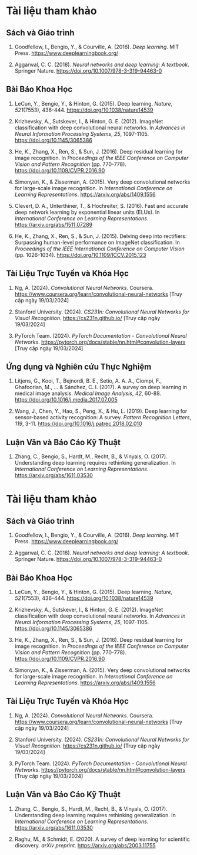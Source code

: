 # Tài liệu tham khảo

## Sách và Giáo trình

1. Goodfellow, I., Bengio, Y., & Courville, A. (2016). _Deep learning_. MIT Press. https://www.deeplearningbook.org/

2. Aggarwal, C. C. (2018). _Neural networks and deep learning: A textbook_. Springer Nature. https://doi.org/10.1007/978-3-319-94463-0

## Bài Báo Khoa Học

1. LeCun, Y., Bengio, Y., & Hinton, G. (2015). Deep learning. _Nature_, _521_(7553), 436-444. https://doi.org/10.1038/nature14539

2. Krizhevsky, A., Sutskever, I., & Hinton, G. E. (2012). ImageNet classification with deep convolutional neural networks. In _Advances in Neural Information Processing Systems_, _25_, 1097-1105. https://doi.org/10.1145/3065386

3. He, K., Zhang, X., Ren, S., & Sun, J. (2016). Deep residual learning for image recognition. In _Proceedings of the IEEE Conference on Computer Vision and Pattern Recognition_ (pp. 770-778). https://doi.org/10.1109/CVPR.2016.90

4. Simonyan, K., & Zisserman, A. (2015). Very deep convolutional networks for large-scale image recognition. In _International Conference on Learning Representations_. https://arxiv.org/abs/1409.1556

5. Clevert, D. A., Unterthiner, T., & Hochreiter, S. (2016). Fast and accurate deep network learning by exponential linear units (ELUs). In _International Conference on Learning Representations_. https://arxiv.org/abs/1511.07289

6. He, K., Zhang, X., Ren, S., & Sun, J. (2015). Delving deep into rectifiers: Surpassing human-level performance on ImageNet classification. In _Proceedings of the IEEE International Conference on Computer Vision_ (pp. 1026-1034). https://doi.org/10.1109/ICCV.2015.123

## Tài Liệu Trực Tuyến và Khóa Học

1. Ng, A. (2024). _Convolutional Neural Networks_. Coursera. https://www.coursera.org/learn/convolutional-neural-networks [Truy cập ngày 19/03/2024]

2. Stanford University. (2024). _CS231n: Convolutional Neural Networks for Visual Recognition_. https://cs231n.github.io/ [Truy cập ngày 19/03/2024]

3. PyTorch Team. (2024). _PyTorch Documentation - Convolutional Neural Networks_. https://pytorch.org/docs/stable/nn.html#convolution-layers [Truy cập ngày 19/03/2024]

## Ứng dụng và Nghiên cứu Thực Nghiệm

1. Litjens, G., Kooi, T., Bejnordi, B. E., Setio, A. A. A., Ciompi, F., Ghafoorian, M., ... & Sánchez, C. I. (2017). A survey on deep learning in medical image analysis. _Medical Image Analysis_, _42_, 60-88. https://doi.org/10.1016/j.media.2017.07.005

2. Wang, J., Chen, Y., Hao, S., Peng, X., & Hu, L. (2019). Deep learning for sensor-based activity recognition: A survey. _Pattern Recognition Letters_, _119_, 3-11. https://doi.org/10.1016/j.patrec.2018.02.010

## Luận Văn và Báo Cáo Kỹ Thuật

1. Zhang, C., Bengio, S., Hardt, M., Recht, B., & Vinyals, O. (2017). Understanding deep learning requires rethinking generalization. In _International Conference on Learning Representations_. https://arxiv.org/abs/1611.03530

# Tài liệu tham khảo

## Sách và Giáo trình

1. Goodfellow, I., Bengio, Y., & Courville, A. (2016). _Deep learning_. MIT Press. https://www.deeplearningbook.org/

2. Aggarwal, C. C. (2018). _Neural networks and deep learning: A textbook_. Springer Nature. https://doi.org/10.1007/978-3-319-94463-0

## Bài Báo Khoa Học

1. LeCun, Y., Bengio, Y., & Hinton, G. (2015). Deep learning. _Nature_, _521_(7553), 436-444. https://doi.org/10.1038/nature14539

2. Krizhevsky, A., Sutskever, I., & Hinton, G. E. (2012). ImageNet classification with deep convolutional neural networks. In _Advances in Neural Information Processing Systems_, _25_, 1097-1105. https://doi.org/10.1145/3065386

3. He, K., Zhang, X., Ren, S., & Sun, J. (2016). Deep residual learning for image recognition. In _Proceedings of the IEEE Conference on Computer Vision and Pattern Recognition_ (pp. 770-778). https://doi.org/10.1109/CVPR.2016.90

4. Simonyan, K., & Zisserman, A. (2015). Very deep convolutional networks for large-scale image recognition. In _International Conference on Learning Representations_. https://arxiv.org/abs/1409.1556

## Tài Liệu Trực Tuyến và Khóa Học

1. Ng, A. (2024). _Convolutional Neural Networks_. Coursera. https://www.coursera.org/learn/convolutional-neural-networks [Truy cập ngày 19/03/2024]

2. Stanford University. (2024). _CS231n: Convolutional Neural Networks for Visual Recognition_. https://cs231n.github.io/ [Truy cập ngày 19/03/2024]

3. PyTorch Team. (2024). _PyTorch Documentation - Convolutional Neural Networks_. https://pytorch.org/docs/stable/nn.html#convolution-layers [Truy cập ngày 19/03/2024]

## Luận Văn và Báo Cáo Kỹ Thuật

1. Zhang, C., Bengio, S., Hardt, M., Recht, B., & Vinyals, O. (2017). Understanding deep learning requires rethinking generalization. In _International Conference on Learning Representations_. https://arxiv.org/abs/1611.03530

2. Raghu, M., & Schmidt, E. (2020). A survey of deep learning for scientific discovery. _arXiv preprint_. https://arxiv.org/abs/2003.11755
